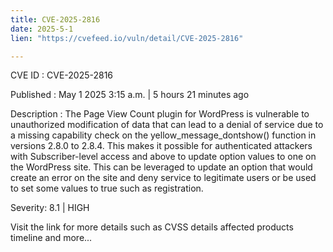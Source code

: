 ```yaml
---
title: CVE-2025-2816
date: 2025-5-1
lien: "https://cvefeed.io/vuln/detail/CVE-2025-2816"

---
```


CVE ID : CVE-2025-2816

Published :  May 1
2025
3:15 a.m. | 5 hours
21 minutes ago

Description : The Page View Count plugin for WordPress is vulnerable to unauthorized modification of data that can lead to a denial of service due to a missing capability check on the yellow_message_dontshow() function in versions 2.8.0 to 2.8.4. This makes it possible for authenticated attackers
with Subscriber-level access and above
to update option values to one on the WordPress site. This can be leveraged to update an option that would create an error on the site and deny service to legitimate users or be used to set some values to true such as registration.

Severity: 8.1 | HIGH

Visit the link for more details
such as CVSS details
affected products
timeline
and more...
